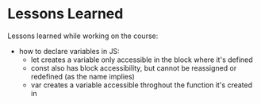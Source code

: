 # Lessons Learned  
Lessons learned while working on the course:  
- how to declare variables in JS:
  - let creates a variable only accessible in the block where it's defined
  - const also has block accessibility, but cannot be reassigned or redefined (as the name implies)
  - var creates a variable accessible throghout the function it's created in
